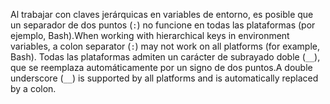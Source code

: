 <span data-ttu-id="6bd52-101">Al trabajar con claves jerárquicas en variables de entorno, es posible que un separador de dos puntos (`:`) no funcione en todas las plataformas (por ejemplo, Bash).</span><span class="sxs-lookup"><span data-stu-id="6bd52-101">When working with hierarchical keys in environment variables, a colon separator (`:`) may not work on all platforms (for example, Bash).</span></span> <span data-ttu-id="6bd52-102">Todas las plataformas admiten un carácter de subrayado doble (`__`), que se reemplaza automáticamente por un signo de dos puntos.</span><span class="sxs-lookup"><span data-stu-id="6bd52-102">A double underscore (`__`) is supported by all platforms and is automatically replaced by a colon.</span></span>

